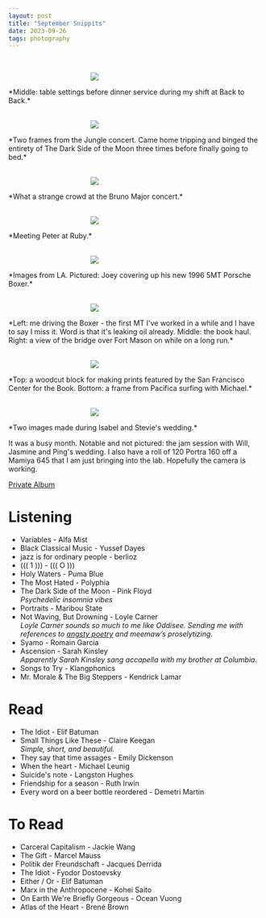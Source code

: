 ```yaml
---
layout: post
title: "September Snippits"
date: 2023-09-26
tags: photography
---
```


<br>
<p align="center">
<img style="max-width: 1024px; margin: 0 0 0 -162px;" src="https://drive.google.com/uc?id=1_3mr_AXx1lVhHYFTqmy6fbULMMkPV6mQ">
</p>
*Middle: table settings before dinner service during my shift at Back to Back.*
<br>

<br>
<p align="center">
<img style="max-width: 1024px; margin: 0 0 0 -162px;" src="https://drive.google.com/uc?id=1ZztguoxDVJ1IF_0Mk2R4yWNZGbHBSZzd">
</p>
*Two frames from the Jungle concert. Came home tripping and binged the entirety of The Dark Side of the Moon three times before finally going to bed.*
<br>

<br>
<p align="center">
<img style="max-width: 1024px; margin: 0 0 0 -162px;" src="https://drive.google.com/uc?id=1_6s2agn8D4iDPtuKVVSmggZdLTcikJYO">
</p>
*What a strange crowd at the Bruno Major concert.*
<br>

<br>
<p align="center">
<img style="max-width: 1024px; margin: 0 0 0 -162px;" src="https://drive.google.com/uc?id=1ZsEtvwutSSw64w1cqWVJSpOnGK-c0Qyx">
</p>
*Meeting Peter at Ruby.*
<br>

<br>
<p align="center">
<img style="max-width: 1024px; margin: 0 0 0 -162px;" src="https://drive.google.com/uc?id=1_53FrDjg1NkyiccPD97NCjxro_KAXsu8">
</p>
*Images from LA. Pictured: Joey covering up his new 1996 5MT Porsche Boxer.*
<br>

<br>
<p align="center">
<img style="max-width: 1024px; margin: 0 0 0 -162px;" src="https://drive.google.com/uc?id=1Zq9EhQrDHYuFZh5-ZaKKuAvri1A-bmWO">
</p>
*Left: me driving the Boxer - the first MT I've worked in a while and I have to say I miss it. Word is that it's leaking oil already. Middle: the book haul. Right: a view of the bridge  over Fort Mason on while on a long run.*
<br>

<br>
<p align="center">
<img style="max-width: 1024px; margin: 0 0 0 -162px;" src="https://drive.google.com/uc?id=1_5bzsPPn7mCaxyIoidtIzzD-wQXRpbkr">
</p>
*Top: a woodcut block for making prints featured by the San Francisco Center for the Book. Bottom: a frame from Pacifica surfing with Michael.*
<br>

<br>
<p align="center">
<img style="max-width: 1024px; margin: 0 0 0 -162px;" src="https://drive.google.com/uc?id=1Zc-YN8aYY38T0X4ctxD7Qmbxvo0mLl2f">
</p>
*Two images made during Isabel and Stevie's wedding.*
<br>

It was a busy month. Notable and not pictured: the jam session with Will, Jasmine and Ping's wedding. I also have a roll of 120 Portra 160 off a Mamiya 645 that I am just bringing into the lab. Hopefully the camera is working.

[Private Album](https://jstrieb.github.io/link-lock/#eyJ2IjoiMC4wLjEiLCJlIjoiVlVDWDhjNlJwUWZ4c0F0MGVxREFjM2Iwc2VSRHdCTFVZVFVWMFVBMVdWQk10a1gxaGxtQjQ3TnJQL3YwRkptS2JLaTFScldUeWRzMklaeWVyT0NGU0tyNnNSYUZVNTFNQXU2ZTR1a2x4RnpWN1BTcGJTNTUxK2VVNmZ3SW9keGRkc0lLYWc9PSIsInMiOiJ4VEg3a3NTeXcwL1NJVGpoNElFVWRRPT0iLCJpIjoiSnlRSVFyM0RiV2t6V2cySyJ9)

# Listening

- Variables - Alfa Mist
- Black Classical Music - Yussef Dayes
- jazz is for ordinary people - berlioz
- ((( 1 ))) - ((( O )))
- Holy Waters - Puma Blue
- The Most Hated - Polyphia
- The Dark Side of the Moon - Pink Floyd \
  *Psychedelic insomnia vibes*
- Portraits - Maribou State
- Not Waving, But Drowning - Loyle Carner \
  *Loyle Carner sounds so much to me like Oddisee. Sending me with references to [angsty poetry](https://www.poetryfoundation.org/poems/46479/not-waving-but-drowning) and meemaw’s proselytizing.*
- Syamo - Romain Garcia
- Ascension - Sarah Kinsley \
  *Apparently Sarah Kinsley sang accapella with my brother at Columbia.*
- Songs to Try - Klangphonics
- Mr. Morale & The Big Steppers - Kendrick Lamar

# Read

- The Idiot - Elif Batuman
- Small Things Like These - Claire Keegan \
  *Simple, short, and beautiful.*
- They say that time assages - Emily Dickenson
- When the heart - Michael Leunig
- Suicide's note - Langston Hughes
- Friendship for a season - Ruth Irwin
- Every word on a beer bottle reordered - Demetri Martin

# To Read

- Carceral Capitalism - Jackie Wang
- The Gift - Marcel Mauss
- Politik der Freundschaft - Jacques Derrida
- The Idiot - Fyodor Dostoevsky
- Either / Or - Elif Batuman
- Marx in the Anthropocene - Kohei Saito
- On Earth We're Briefly Gorgeous - Ocean Vuong
- Atlas of the Heart - Brené Brown